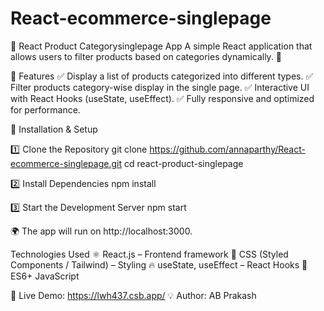# React-ecommerce-singlepage
📌 React Product Categorysinglepage App
A simple React application that allows users to filter products based on categories dynamically. 🛒

🎯 Features
✅ Display a list of products categorized into different types.
✅ Filter products category-wise display in the single page.
✅ Interactive UI with React Hooks (useState, useEffect).
✅ Fully responsive and optimized for performance.

🚀 Installation & Setup

1️⃣ Clone the Repository
git clone https://github.com/annaparthy/React-ecommerce-singlepage.git
cd react-product-singlepage

2️⃣ Install Dependencies
npm install

3️⃣ Start the Development Server
npm start

🌍 The app will run on http://localhost:3000.

Technologies Used
⚛️ React.js – Frontend framework
🎨 CSS (Styled Components / Tailwind) – Styling
🔥 useState, useEffect – React Hooks
🎯 ES6+ JavaScript

🔗 Live Demo: https://lwh437.csb.app/
💡 Author: AB Prakash
